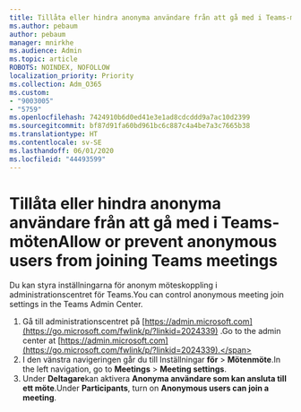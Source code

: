 ```yaml
---
title: Tillåta eller hindra anonyma användare från att gå med i Teams-möten
ms.author: pebaum
author: pebaum
manager: mnirkhe
ms.audience: Admin
ms.topic: article
ROBOTS: NOINDEX, NOFOLLOW
localization_priority: Priority
ms.collection: Adm_O365
ms.custom:
- "9003005"
- "5759"
ms.openlocfilehash: 7424910b6d0ed41e3e1ad8cdcddd9a7ac10d2399
ms.sourcegitcommit: bf87d91fa60bd961bc6c887c4a4be7a3c7665b38
ms.translationtype: HT
ms.contentlocale: sv-SE
ms.lasthandoff: 06/01/2020
ms.locfileid: "44493599"
---
```

# <a name="allow-or-prevent-anonymous-users-from-joining-teams-meetings"></a><span data-ttu-id="732b8-102">Tillåta eller hindra anonyma användare från att gå med i Teams-möten</span><span class="sxs-lookup"><span data-stu-id="732b8-102">Allow or prevent anonymous users from joining Teams meetings</span></span>

<span data-ttu-id="732b8-103">Du kan styra inställningarna för anonym möteskoppling i administrationscentret för Teams.</span><span class="sxs-lookup"><span data-stu-id="732b8-103">You can control anonymous meeting join settings in the Teams Admin Center.</span></span>

1.  <span data-ttu-id="732b8-104">Gå till administrationscentret på [https://admin.microsoft.com](https://go.microsoft.com/fwlink/p/?linkid=2024339) .</span><span class="sxs-lookup"><span data-stu-id="732b8-104">Go to the admin center at  [https://admin.microsoft.com](https://go.microsoft.com/fwlink/p/?linkid=2024339).</span></span>
2.  <span data-ttu-id="732b8-105">I den vänstra navigeringen går du till Inställningar **för**   >   **Mötenmöte**.</span><span class="sxs-lookup"><span data-stu-id="732b8-105">In the left navigation, go to  **Meetings**  >  **Meeting settings**.</span></span>
3.  <span data-ttu-id="732b8-106">Under **Deltagare**kan aktivera **Anonyma användare som kan ansluta till ett möte**.</span><span class="sxs-lookup"><span data-stu-id="732b8-106">Under  **Participants**, turn on  **Anonymous users can join a meeting**.</span></span>